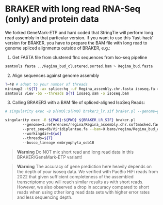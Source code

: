 # BRAKER with long read RNA-Seq (only) and protein data
We forked GeneMark-ETP and hard coded that StringTie will perform long read assembly in that particular version. If you want to use this 'fast-hack' version for BRAKER, you have to prepare the BAM file with long read to genome spliced alignments outside of BRAKER, e.g.:

1. Get FASTA file from clustered flnc sequences from Iso-seq pipeline
```bash
samtools fasta ../Regina_bud_clustered.sorted.bam > Regina_bud.fasta
```

2. Align sequences against genome assembly
```bash
T=48 # adapt to your number of threads
minimap2 -t${T} -ax splice:hq -uf Regina_assembly.chr.fasta isoseq.fa > isoseq.sam     
samtools view -bS --threads ${T} isoseq.sam -o isoseq.bam
```

3. Calling BRAKER3 with a BAM file of spliced-aligned IsoSeq Reads:
```bash
# singularity exec -B ${PWD}:${PWD} braker3_lr.sif braker.pl --genome=genome.fa --prot_seq=protein_db.fa –-bam=isoseq.bam --threads=${T} 

singularity exec -B ${PWD}:${PWD} ${BRAKER_LR_SIF} braker.pl
        --genome=1.references/regina/Regina_assembly.chr.softmasked.fasta
        --prot_seq=db/Viridiplantae.fa --bam=0.bams/regina/Regina_bud_aln.sorted.bam
        --workingdir=${wd}
        --threads=${T}
        --busco_lineage embryophyta_odb10 
```

> **Warning** Do NOT mix short read and long read data in this BRAKER/GeneMark-ETP variant!

> **Warning** The accuracy of gene prediction here heavily depends on the depth of your isoseq data. We verified with PacBio HiFi reads from 2022 that given sufficient completeness of the assembled transcriptome you will reach similar results as with short reads. However, we also observed a drop in accuracy compared to short reads when using other long read data sets with higher error rates and less sequencing depth.
